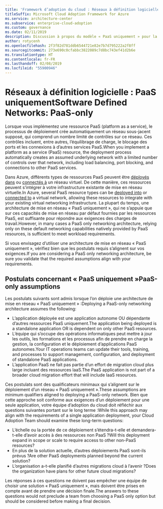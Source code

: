 ```yaml
---
title: 'Framework d’adoption du cloud : Réseaux à définition logicielle – PaaS uniquement'
titleSuffix: Microsoft Cloud Adoption Framework for Azure
ms.service: architecture-center
ms.subservice: enterprise-cloud-adoption
ms.custom: governance
ms.date: 02/11/2019
description: Discussion à propos du modèle « PaaS uniquement » pour la fonctionnalité de mise en réseau basée sur le cloud
author: rotycenh
ms.openlocfilehash: 2f3f82d781ddb6544721e82e7b7d795222a2f8ff
ms.sourcegitcommit: 273e690c0cfabbc3822089c7d8bc743ef41d2b6e
ms.translationtype: HT
ms.contentlocale: fr-FR
ms.lasthandoff: 02/08/2019
ms.locfileid: "55900946"
---
```

# <a name="software-defined-networks-paas-only"></a><span data-ttu-id="70fc5-103">Réseaux à définition logicielle : PaaS uniquement</span><span class="sxs-lookup"><span data-stu-id="70fc5-103">Software Defined Networks: PaaS-only</span></span>

<span data-ttu-id="70fc5-104">Lorsque vous implémentez une ressource PaaS (platform as a service), le processus de déploiement crée automatiquement un réseau sous-jacent supposé, qui comprend un nombre limité de contrôles sur ce réseau. Ces contrôles incluent, entre autres, l’équilibrage de charge, le blocage des ports et les connexions à d’autres services PaaS.</span><span class="sxs-lookup"><span data-stu-id="70fc5-104">When you implement a platform as a service (PaaS) resource, the deployment process automatically creates an assumed underlying network with a limited number of controls over that network, including load balancing, port blocking, and connections to other PaaS services.</span></span>

<span data-ttu-id="70fc5-105">Dans Azure, différents types de ressources PaaS peuvent être [déployés dans](/azure/virtual-network/virtual-network-for-azure-services) ou [connectés à](/azure/virtual-network/virtual-network-service-endpoints-overview) un réseau virtuel. De cette manière, ces ressources peuvent s’intégrer à votre infrastructure existante de mise en réseau virtuelle.</span><span class="sxs-lookup"><span data-stu-id="70fc5-105">In Azure, several PaaS resource types can be [deployed into](/azure/virtual-network/virtual-network-for-azure-services) or [connected to](/azure/virtual-network/virtual-network-service-endpoints-overview) a virtual network, allowing these resources to integrate with your existing virtual networking infrastructure.</span></span> <span data-ttu-id="70fc5-106">La plupart du temps, une architecture de mise en réseau « PaaS uniquement », qui ne s’appuie que sur ces capacités de mise en réseau par défaut fournies par les ressources PaaS, est suffisante pour répondre aux exigences des charges de travail.</span><span class="sxs-lookup"><span data-stu-id="70fc5-106">However, in many cases a PaaS only networking architecture, relying only on these default networking capabilities natively provided by PaaS resources, is sufficient to meet workload requirements.</span></span>

<span data-ttu-id="70fc5-107">Si vous envisagez d’utiliser une architecture de mise en réseau « PaaS uniquement », vérifiez bien que les postulats requis s’alignent sur vos exigences.</span><span class="sxs-lookup"><span data-stu-id="70fc5-107">If you are considering a PaaS only networking architecture, be sure you validate that the required assumptions align with your requirements.</span></span>

## <a name="paas-only-assumptions"></a><span data-ttu-id="70fc5-108">Postulats concernant « PaaS uniquement »</span><span class="sxs-lookup"><span data-stu-id="70fc5-108">PaaS-only assumptions</span></span>

<span data-ttu-id="70fc5-109">Les postulats suivants sont admis lorsque l’on déploie une architecture de mise en réseau « PaaS uniquement » :</span><span class="sxs-lookup"><span data-stu-id="70fc5-109">Deploying a PaaS-only networking architecture assumes the following:</span></span>

- <span data-ttu-id="70fc5-110">L’application déployée est une application autonome OU dépendante d’autres ressources PaaS uniquement.</span><span class="sxs-lookup"><span data-stu-id="70fc5-110">The application being deployed is a standalone application OR is dependent on only other PaaS resources.</span></span>
- <span data-ttu-id="70fc5-111">L’équipe qui s’occupe des opérations informatiques peut mettre à jour les outils, les formations et les processus afin de prendre en charge la gestion, la configuration et le déploiement d’applications PaaS autonomes.</span><span class="sxs-lookup"><span data-stu-id="70fc5-111">Your IT operations teams can update their tools, training, and processes to support management, configuration, and deployment of standalone PaaS applications.</span></span>
- <span data-ttu-id="70fc5-112">L’application PaaS ne fait pas partie d’un effort de migration cloud plus large incluant des ressources IaaS.</span><span class="sxs-lookup"><span data-stu-id="70fc5-112">The PaaS application is not part of a broader cloud migration effort that will include IaaS resources.</span></span>

<span data-ttu-id="70fc5-113">Ces postulats sont des qualificateurs minimaux qui s’alignent sur le déploiement d’un réseau « PaaS uniquement ».</span><span class="sxs-lookup"><span data-stu-id="70fc5-113">These assumptions are minimum qualifiers aligned to deploying a PaaS-only network.</span></span> <span data-ttu-id="70fc5-114">Bien que cette approche soit conforme aux exigences d’un déploiement pour une seule application, votre équipe d’adoption du cloud doit réfléchir aux questions suivantes portant sur le long terme :</span><span class="sxs-lookup"><span data-stu-id="70fc5-114">While this approach may align with the requirements of a single application deployment, your Cloud Adoption Team should examine these long-term questions:</span></span>

- <span data-ttu-id="70fc5-115">L’échelle ou la portée de ce déploiement s’étendra-t-elle et demandera-t-elle d’avoir accès à des ressources non PaaS ?</span><span class="sxs-lookup"><span data-stu-id="70fc5-115">Will this deployment expand in scope or scale to require access to other non-PaaS resources?</span></span>
- <span data-ttu-id="70fc5-116">En plus de la solution actuelle, d’autres déploiements PaaS sont-ils prévus ?</span><span class="sxs-lookup"><span data-stu-id="70fc5-116">Are other PaaS deployments planned beyond the current solution?</span></span>
- <span data-ttu-id="70fc5-117">L’organisation a-t-elle planifié d’autres migrations cloud à l’avenir ?</span><span class="sxs-lookup"><span data-stu-id="70fc5-117">Does the organization have plans for other future cloud migrations?</span></span>

<span data-ttu-id="70fc5-118">Les réponses à ces questions ne doivent pas empêcher une équipe de choisir une solution « PaaS uniquement », mais doivent être prises en compte avant de prendre une décision finale.</span><span class="sxs-lookup"><span data-stu-id="70fc5-118">The answers to these questions would not preclude a team from choosing a PaaS only option but should be considered before making a final decision.</span></span>
